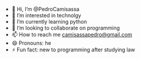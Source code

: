 - 👋 Hi, I’m @PedroCamisassa
- 👀 I’m interested in technolgy 
- 🌱 I’m currently learning python
- 💞️ I’m looking to collaborate on programming
- 📫 How to reach me camisassapedro@gmail.com
- 😄 Pronouns: he
- ⚡ Fun fact: new to programming after studying law 

<!---
PedroCamisassa/PedroCamisassa is a ✨ special ✨ repository because its `README.md` (this file) appears on your GitHub profile.
You can click the Preview link to take a look at your changes.
--->
